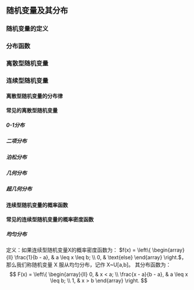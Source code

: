 ## 随机变量及其分布

### 随机变量的定义
### 分布函数
### 离散型随机变量
### 连续型随机变量

#### 离散型随机变量的分布律
#### 常见的离散型随机变量
##### 0-1分布 
##### 二项分布
##### 泊松分布
##### 几何分布
##### 超几何分布

#### 连续型随机变量的概率函数
#### 常见的连续型随机变量的概率密度函数
##### 均匀分布
定义：如果连续型随机变量X的概率密度函数为： 
$f(x) = \left\{ \begin{array}{ll}
\frac{1}{b - a}, & a \leq x \leq b; \\
0,  & \text{else}
\end{array} \right.$，
那么我们称随机变量 X 服从均匀分布，记作 X~U[a,b]。
其分布函数为：
$$
F(x) = \left\{
\begin{array}{ll}
0, & x < a; \\
\frac{x - a}{b - a}, & a \leq x \leq b; \\
1, & x > b
\end{array}
\right.
$$
